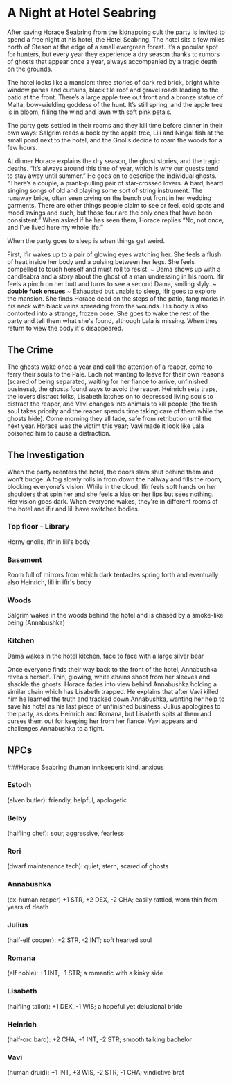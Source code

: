# A Night at Hotel Seabring
After saving Horace Seabring from the kidnapping cult the party is invited to spend a free night at his hotel, the Hotel Seabring. The hotel sits a few miles north of Steson at the edge of a small evergreen forest. It’s a popular spot for hunters, but every year they experience a dry season thanks to rumors of ghosts that appear once a year, always accompanied by a tragic death on the grounds.

The hotel looks like a mansion: three stories of dark red brick, bright white window panes and curtains, black tile roof and gravel roads leading to the patio at the front. There’s a large apple tree out front and a bronze statue of Malta, bow-wielding goddess of the hunt. It’s still spring, and the apple tree is in bloom, filling the wind and lawn with soft pink petals.

The party gets settled in their rooms and they kill time before dinner in their own ways: Salgrim reads a book by the apple tree, Lili and Ningal fish at the small pond next to the hotel, and the Gnolls decide to roam the woods for a few hours.

At dinner Horace explains the dry season, the ghost stories, and the tragic deaths. “It’s always around this time of year, which is why our guests tend to stay away until summer.” He goes on to describe the individual ghosts. “There’s a couple, a prank-pulling pair of star-crossed lovers. A bard, heard singing songs of old and playing some sort of string instrument. The runaway bride, often seen crying on the bench out front in her wedding garments. There are other things people claim to see or feel, cold spots and mood swings and such, but those four are the only ones that have been consistent.” When asked if he has seen them, Horace replies “No, not once, and I’ve lived here my whole life.”

When the party goes to sleep is when things get weird.

First, Ifir wakes up to a pair of glowing eyes watching her. She feels a flush of heat inside her body and a pulsing between her legs. She feels compelled to touch herself and must roll to resist.
~
Dama shows up with a candleabra and a story about the ghost of a man undressing in his room. Ifir feels a pinch on her butt and turns to see a second Dama, smiling slyly.
~
**double fuck ensues**
~
Exhausted but unable to sleep, Ifir goes to explore the mansion. She finds Horace dead on the steps of the patio, fang marks in his neck with black veins spreading from the wounds. His body is also contorted into a strange, frozen pose. She goes to wake the rest of the party and tell them what she's found, although Lala is missing. When they return to view the body it's disappeared.

## The Crime
The ghosts wake once a year and call the attention of a reaper, come to ferry their souls to the Pale. Each not wanting to leave for their own reasons (scared of being separated, waiting for her fiance to arrive, unfinished business), the ghosts found ways to avoid the reaper. Heinrich sets traps, the lovers distract folks, Lisabeth latches on to depressed living souls to distract the reaper, and Vavi changes into animals to kill people (the fresh soul takes priority and the reaper spends time taking care of them while the ghosts hide). Come morning they all fade, safe from retribution until the next year. Horace was the victim this year; Vavi made it look like Lala poisoned him to cause a distraction.

## The Investigation
When the party reenters the hotel, the doors slam shut behind them and won't budge. A fog slowly rolls in from down the hallway and fills the room, blocking everyone's vision. While in the cloud, Ifir feels soft hands on her shoulders that spin her and she feels a kiss on her lips but sees nothing. Her vision goes dark. When everyone wakes, they're in different rooms of the hotel and ifir and lili have switched bodies.

### Top floor - Library
Horny gnolls, ifir in lili's body

### Basement
Room full of mirrors from which dark tentacles spring forth and eventually also Heinrich, lili in ifir's body

### Woods
Salgrim wakes in the woods behind the hotel and is chased by a smoke-like being (Annabushka)

### Kitchen
Dama wakes in the hotel kitchen, face to face with a large silver bear

Once everyone finds their way back to the front of the hotel, Annabushka reveals herself. Thin, glowing, white chains shoot from her sleeves and shackle the ghosts. Horace fades into view behind Annabushka holding a similar chain which has Lisabeth trapped. He explains that after Vavi killed him he learned the truth and tracked down Annabushka, wanting her help to save his hotel as his last piece of unfinished business. Julius apologizes to the party, as does Heinrich and Romana, but Lisabeth spits at them and curses them out for keeping her from her fiance. Vavi appears and challenges Annabushka to a fight.

## NPCs

###Horace Seabring
(human innkeeper): kind, anxious

### Estodh
(elven butler): friendly, helpful, apologetic

### Belby
(halfling chef): sour, aggressive, fearless

### Rori
(dwarf maintenance tech): quiet, stern, scared of ghosts

### Annabushka
(ex-human reaper) +1 STR, +2 DEX, -2 CHA; easily rattled, worn thin from years of death

### Julius
(half-elf cooper): +2 STR, -2 INT; soft hearted soul

### Romana
(elf noble): +1 INT, -1 STR; a romantic with a kinky side

### Lisabeth
(halfling tailor): +1 DEX, -1 WIS; a hopeful yet delusional bride

### Heinrich
(half-orc bard): +2 CHA, +1 INT, -2 STR; smooth talking bachelor

### Vavi
(human druid): +1 INT, +3 WIS, -2 STR, -1 CHA; vindictive brat
